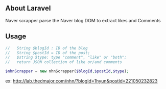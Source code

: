 ## About Laravel
Naver scrapper parse the Naver blog DOM to extract likes and Comments

## Usage


```php
//   String $blogId : ID of the blog 
//   String $postId = ID of the post;
//   $string $type: type "comment", "like" or "both";
//   return JSON collection of like or/and comments

$nhnScrapper = new nhnScrapper($blogId,$postId,$type);
```

ex: http://lab.thedmajor.com/nhn/?blogId=1hyun&postId=221050232823
